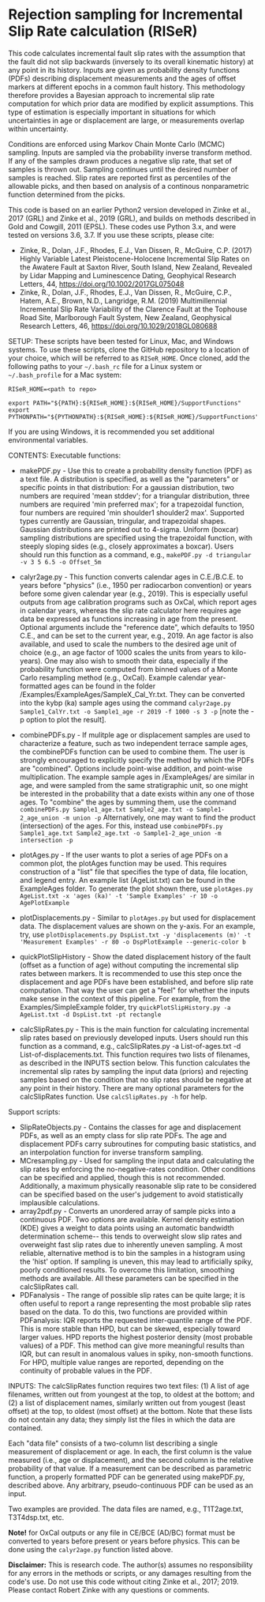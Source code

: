 # Rejection sampling for Incremental Slip Rate calculation (RISeR)
This code calculates incremental fault slip rates with the assumption that the fault did not slip backwards (inversely to its overall kinematic history) at any point in its history. Inputs are given as probability density functions (PDFs) describing displacement measurements and the ages of offset markers at different epochs in a common fault history. This methodology therefore provides a Bayesian approach to incremental slip rate computation for which prior data are modified by explicit assumptions. This type of estimation is especially important in situations for which uncertainties in age or displacement are large, or measurements overlap within uncertainty.

Conditions are enforced using Markov Chain Monte Carlo (MCMC) sampling. Inputs are sampled via the probability inverse transform method. If any of the samples drawn produces a negative slip rate, that set of samples is thrown out. Sampling continues until the desired number of samples is reached. Slip rates are reported first as percentiles of the allowable picks, and then based on analysis of a continous nonparametric function determined from the picks.

This code is based on an earlier Python2 version developed in Zinke et al., 2017 (GRL) and Zinke et al., 2019 (GRL), and builds on methods described in Gold and Cowgill, 2011 (EPSL). These codes use Python 3.x, and were tested on versions 3.6, 3.7.
If you use these scripts, please cite:
* Zinke, R., Dolan, J.F., Rhodes, E.J., Van Dissen, R., McGuire, C.P. (2017) Highly Variable Latest Pleistocene-Holocene Incremental Slip Rates on the Awatere Fault at Saxton River, South Island, New Zealand, Revealed by Lidar Mapping and Luminescence Dating, Geophyical Research Letters, 44, https://doi.org/10.1002/2017GL075048
* Zinke, R., Dolan, J.F., Rhodes, E.J., Van Dissen, R., McGuire, C.P., Hatem, A.E., Brown, N.D., Langridge, R.M. (2019) Multimillennial Incremental Slip Rate Variability of the Clarence Fault at the Tophouse Road Site, Marlborough Fault System, New Zealand, Geophysical Research Letters, 46, https://doi.org/10.1029/2018GL080688



SETUP:
These scripts have been tested for Linux, Mac, and Windows systems.
To use these scripts, clone the GitHub repository to a location of your choice, which will be referred to as ```RISeR_HOME```. 
Once cloned, add the following paths to your ```~/.bash_rc``` file for a Linux system or ```~/.bash_profile``` for a Mac system:

```
RISeR_HOME=<path to repo>

export PATH="${PATH}:${RISeR_HOME}:${RISeR_HOME}/SupportFunctions"
export PYTHONPATH="${PYTHONPATH}:${RISeR_HOME}:${RISeR_HOME}/SupportFunctions"
```

If you are using Windows, it is recommended you set additional environmental variables. 



CONTENTS:
Executable functions:
* makePDF.py - Use this to create a probability density function (PDF) as a text file. A distribution is specified, as well as the "parameters" or specific points in that distribution: For a gaussian distribution, two numbers are required 'mean stddev'; for a triangular distribution, three numbers are required 'min preferred max'; for a trapezoidal function, four numbers are required 'min shoulder1 shoulder2 max'. Supported types currently are Gaussian, tringular, and trapezoidal shapes. Gaussian distributions are printed out to 4-sigma. Uniform (boxcar) sampling distributions are specified using the trapezoidal function, with steeply sloping sides (e.g., closely approximates a boxcar). Users should run this function as a command, e.g., ```makePDF.py -d triangular -v 3 5 6.5 -o Offset_5m```

* calyr2age.py - This function converts calendar ages in C.E./B.C.E. to years before "physics" (i.e., 1950 per radiocarbon convention) or years before some given calendar year (e.g., 2019). This is especially useful outputs from age calibration programs such as OxCal, which report ages in calendar years, whereas the slip rate calculator here requires age data be expressed as functions increasing in age from the present. Optional arguments include the "reference date", which defaults to 1950 C.E., and can be set to the current year, e.g., 2019. An age factor is also available, and used to scale the numbers to the desired age unit of choice (e.g., an age factor of 1000 scales the units from years to kilo-years). One may also wish to smooth their data, especially if the probability function were computed from binned values of a Monte Carlo resampling method (e.g., OxCal). Example calendar year-formatted ages can be found in the folder /Examples/ExampleAges/SampleX_Cal_Yr.txt. They can be converted into the kybp (ka) sample ages using the command ```calyr2age.py Sample1_CalYr.txt -o Sample1_age -r 2019 -f 1000 -s 3 -p``` [note the -p option to plot the result].

* combinePDFs.py - If mulitple age or displacement samples are used to characterize a feature, such as two independent terrace sample ages, the combinePDFs function can be used to combine them. The user is strongly encouraged to explicitly specify the method by which the PDFs are "combined". Options include point-wise addition, and point-wise multiplication. The example sample ages in /ExampleAges/ are similar in age, and were sampled from the same stratigraphic unit, so one might be interested in the probability that a date exists within any one of those ages. To "combine" the ages by summing them, use the command ```combinePDFs.py Sample1_age.txt Sample2_age.txt -o Sample1-2_age_union -m union -p```  Alternatively, one may want to find the product (intersection) of the ages. For this, instead use ```combinePDFs.py Sample1_age.txt Sample2_age.txt -o Sample1-2_age_union -m intersection -p```

* plotAges.py - If the user wants to plot a series of age PDFs on a common plot, the plotAges function may be used. This requires construction of a "list" file that specifies the type of data, file location, and legend entry. An example list (AgeList.txt) can be found in the ExampleAges folder. To generate the plot shown there, use ```plotAges.py AgeList.txt -x 'ages (ka)' -t 'Sample Examples' -r 10 -o AgePlotExample```

* plotDisplacements.py - Similar to ```plotAges.py``` but used for displacement data. The displacement values are shown on the y-axis. For an example, try, use ```plotDisplacements.py DspList.txt -y 'displacements (m)' -t 'Measurement Examples' -r 80 -o DspPlotExample --generic-color b```

* quickPlotSlipHistory - Show the dated displacement history of the fault (offset as a function of age) without computing the incremental slip rates between markers. It is recommended to use this step once the displacement and age PDFs have been established, and before slip rate computation. That way the user can get a "feel" for whether the inputs make sense in the context of this pipeline. For example, from the Examples/SimpleExample folder, try ```quickPlotSlipHistory.py -a AgeList.txt -d DspList.txt -pt rectangle```

* calcSlipRates.py - This is the main function for calculating incremental slip rates based on previously developed inputs. Users should run this function as a command, e.g., calcSlipRates.py -a List-of-ages.txt -d List-of-displacements.txt. This function requires two lists of filenames, as described in the INPUTS section below. This function calculates the incremental slip rates by sampling the input data (priors) and rejecting samples based on the condition that no slip rates should be negative at any point in their history. There are many optional parameters for the calcSlipRates function. Use ```calcSlipRates.py -h``` for help.


Support scripts:
* SlipRateObjects.py - Contains the classes for age and displacement PDFs, as well as an empty class for slip rate PDFs. The age and displacement PDFs carry subroutines for computing basic statistics, and an interpolation function for inverse transform sampling.
* MCresampling.py - Used for sampling the input data and calculating the slip rates by enforcing the no-negative-rates condition. Other conditions can be specified and applied, though this is not recommended. Additionally, a maximum physically reasonable slip rate to be considered can be specified based on the user's judgement to avoid statistically implausible calculations.
* array2pdf.py - Converts an unordered array of sample picks into a continuous PDF. Two options are available. Kernel density estimation (KDE) gives a weight to data points using an automatic bandwidth determination scheme-- this tends to overweight slow slip rates and overweight fast slip rates due to inherently uneven sampling. A most reliable, alternative method is to bin the samples in a histogram using the 'hist' option. If sampling is uneven, this may lead to artificially spiky, poorly conditioned results. To overcome this limitation, smoothing methods are available. All these parameters can be specified in the calcSlipRates call.
* PDFanalysis - The range of possible slip rates can be quite large; it is often useful to report a range representing the most probable slip rates based on the data. To do this, two functions are provided within PDFanalysis: IQR reports the requested inter-quantile range of the PDF. This is more stable than HPD, but can be skewed, especially toward larger values. HPD reports the highest posterior density (most probable values) of a PDF. This method can give more meaningful results than IQR, but can result in anomalous values in spiky, non-smooth functions. For HPD, multiple value ranges are reported, depending on the continuity of probable values in the PDF.


INPUTS:
The calcSlipRates function requires two text files: (1) A list of age filenames, written out from youngest at the top, to oldest at the bottom; and (2) a list of displacement names, similarly written out from yougest (least offset) at the top, to oldest (most offset) at the bottom. Note that these lists do not contain any data; they simply list the files in which the data are contained.

Each "data file" consists of a two-column list describing a single measurement of displacement or age. In each, the first column is the value measured (i.e., age or displacement), and the second column is the relative probability of that value. If a measurement can be described as parametric function, a properly formatted PDF can be generated using makePDF.py, described above. Any arbitrary, pseudo-continuous PDF can be used as an input. 

Two examples are provided. The data files are named, e.g., T1T2age.txt, T3T4dsp.txt, etc.

**Note!** for OxCal outputs or any file in CE/BCE (AD/BC) format must be converted to years before present or years before physics. This can be done using the ```calyr2age.py``` function listed above.


**Disclaimer:**
This is research code. The author(s) assumes no responsibility for any errors in the methods or scripts, or any damages resulting from the code's use.
Do not use this code without citing Zinke et al., 2017; 2019. Please contact Robert Zinke with any questions or comments.
